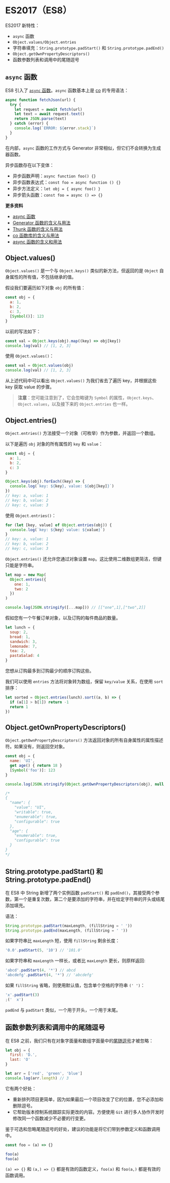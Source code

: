 # ES2017（ES8）

ES2017 新特性：

- `async` 函数
- `Object.values/Object.entries`
- 字符串填充：`String.prototype.padStart()` 和 `String.prototype.padEnd()`
- `Object.getOwnPropertyDescriptors()`
- 函数参数列表和调用中的尾随逗号

## `async` 函数

ES8 引入了 [`async` 函数](https://developer.mozilla.org/en-US/docs/Web/JavaScript/Reference/Statements/async_function)。`async` 函数基本上是 [co](https://github.com/tj/co) 的专用语法：

```js
async function fetchJson(url) {
  try {
    let request = await fetch(url)
    let text = await request.text()
    return JSON.parse(text)
  } catch (error) {
    console.log(`ERROR: ${error.stack}`)
  }
}
```

在内部，`async` 函数的工作方式与 Generator 非常相似，但它们不会转换为生成器函数。

异步函数存在以下变体：

- 异步函数声明：`async function foo() {}`
- 异步函数表达式：`const foo = async function () {}`
- 异步方法定义：`let obj = { async foo() }`
- 异步箭头函数：`const foo = async () => {}`

**更多资料**

- [async 函数](https://es6.ruanyifeng.com/#docs/async)
- [Generator 函数的含义与用法](https://www.ruanyifeng.com/blog/2015/04/generator.html)
- [Thunk 函数的含义与用法](https://www.ruanyifeng.com/blog/2015/05/thunk.html)
- [co 函数库的含义与用法](https://www.ruanyifeng.com/blog/2015/05/co.html)
- [async 函数的含义和用法](https://www.ruanyifeng.com/blog/2015/05/async.html)

## Object.values()

`Object.values()` 是一个与 `Object.keys()` 类似的新方法，但返回的是 `Object` 自身属性的所有值，不包括继承的值。

假设我们要遍历如下对象 `obj` 的所有值：

```js
const obj = {
  a: 1,
  b: 2,
  c: 3,
  [Symbol()]: 123
}
```

以前的写法如下：

```js
const val = Object.keys(obj).map((key) => obj[key])
console.log(val) // [1, 2, 3]
```

使用 `Object.values()`：

```js
const val = Object.values(obj)
console.log(val) // [1, 2, 3]
```

从上述代码中可以看出 `Object.values()` 为我们省去了遍历 key，并根据这些 key 获取 value 的步骤。

> **注意**：您可能注意到了，它会忽略键为 `Symbol` 的属性，`Object.keys`、`Object.values`，以及接下来的 `Object.entries` 也一样。

## Object.entries()

`Object.entries()` 方法接受一个对象（可枚举）作为参数，并返回一个数组。

以下是遍历 `obj` 对象的所有属性的 `key` 和 `value`：

```js
const obj = {
  a: 1,
  b: 2,
  c: 3
}

Object.keys(obj).forEach((key) => {
  console.log(`key: ${key}, value: ${obj[key]}`)
})
// key: a, value: 1
// key: b, value: 2
// key: c, value: 3
```

使用 `Object.entries()`：

```js
for (let [key, value] of Object.entries(obj)) {
  console.log(`key: ${key} value: ${value}`)
}
// key: a, value: 1
// key: b, value: 2
// key: c, value: 3
```

`Object.entries()` 还允许您通过对象设置 `map`。这比使用二维数组更简洁，但键只能是字符串。

```js
let map = new Map(
  Object.entries({
    one: 1,
    two: 2
  })
)

console.log(JSON.stringify([...map])) // [["one",1],["two",2]]
```

假如您有一个午餐订单对象，以及订购的每件商品的数量。

```js
let lunch = {
  soup: 2,
  bread: 1,
  sandwich: 3,
  lemonade: 7,
  tea: 2,
  pastaSalad: 4
}
```

您想从订购最多到订购最少的顺序订购这些。

我们可以使用 `entries` 方法将对象转为数组，保留 `key/value` 关系，在使用 `sort` 排序：

```js
let sorted = Object.entries(lunch).sort((a, b) => {
  if (a[1] > b[1]) return -1
  return 1
})
```

## Object.getOwnPropertyDescriptors()

`Object.getOwnPropertyDescriptors()` 方法返回对象的所有自身属性的属性描述符。如果没有，则返回空对象。

```js
const obj = {
  name: 'UI',
  get age() { return 18 }
  [Symbol('foo')]: 123
}

console.log(JSON.stringify(Object.getOwnPropertyDescriptors(obj), null, 2))

/*
{
  "name": {
    "value": "UI",
    "writable": true,
    "enumerable": true,
    "configurable": true
  },
  "age": {
    "enumerable": true,
    "configurable": true
  }
}
*/
```

## String.prototype.padStart() 和 String.prototype.padEnd()

在 ES8 中 String 新增了两个实例函数 `padStart()` 和 `padEnd()`，其接受两个参数，第一个是重复次数，第二个是要添加的字符串，并在给定字符串的开头或结尾添加填充。

语法：

```js
String.prototype.padStart(maxLength, (fillString = ' '))
String.prototype.padEnd(maxLength, (fillString = ' '))
```

如果字符串比 `maxLength` 短，使用 `fillString` 剩余长度：

```js
'0.0'.padStart(5, '10') // '101.0'
```

如果字符串和 `maxLength` 一样长，或者比 `maxLength` 更长，则原样返回:

```js
'abcd'.padStart(4, '*') // abcd
'abcdefg'.padStart(4, '*') // 'abcdefg'
```

如果 `fillString` 省略，则使用默认值，包含单个空格的字符串 `(' ')`：

```js
'x'.padStart(3)
;('  x')
```

`padEnd` 与 `padStart` 类似，一个用于开头，一个用于末尾。

## 函数参数列表和调用中的尾随逗号

在 ES8 之前，我们只有在对象字面量和数组字面量中的[尾随逗号](https://developer.mozilla.org/en-US/docs/Web/JavaScript/Reference/Trailing_commas#trailing_commas_in_functions)才被忽略：

```js
let obj = {
  first: 'D.',
  last: 'O'
}

let arr = ['red', 'green', 'blue']
console.log(arr.length) // 3
```

它有两个好处：

- 重新排列项目更简单，因为如果最后一个项目改变了它的位置，您不必添加和删除逗号。
- 它帮助版本控制系统跟踪实际更改的内容。方便使用 `Git` 进行多人协作开发时修改同一个函数减少不必要的行变更。

鉴于可选和忽略尾随逗号的好处，建议的功能是将它们带到参数定义和函数调用中。

```js
const foo = (a) => {}

foo(a)
foo(a)
```

`(a) => {}` 和 `(a,) => {}` 都是有效的函数定义，`foo(a)` 和 `foo(a,)` 都是有效的函数调用。
